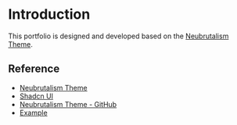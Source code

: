 # Introduction

This portfolio is designed and developed based on the [Neubrutalism Theme](https://www.neobrutalism.dev/).

## Reference

- [Neubrutalism Theme](https://www.neobrutalism.dev/)
- [Shadcn UI](https://ui.shadcn.com/)
- [Neubrutalism Theme - GitHub](https://neo-brutalism-ui-library.vercel.app/)
- [Example](https://www.behance.net/gallery/193912241/Personal-Website-Redesign-%28Product-Designer-Mentor%29?tracking_source=search_projects%7Cneobrutalism)
